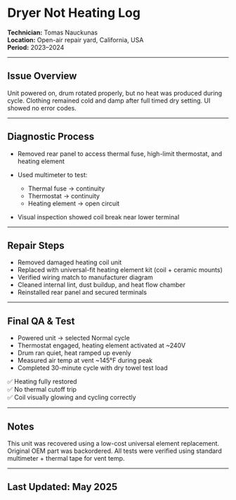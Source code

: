 # Dryer Not Heating Log  
**Technician:** Tomas Nauckunas  
**Location:** Open-air repair yard, California, USA  
**Period:** 2023–2024  

---

## Issue Overview

Unit powered on, drum rotated properly, but no heat was produced during cycle. Clothing remained cold and damp after full timed dry setting. UI showed no error codes.

---

## Diagnostic Process

* Removed rear panel to access thermal fuse, high-limit thermostat, and heating element
* Used multimeter to test:

  * Thermal fuse → continuity
  * Thermostat → continuity
  * Heating element → open circuit
* Visual inspection showed coil break near lower terminal

---

## Repair Steps

* Removed damaged heating coil unit
* Replaced with universal-fit heating element kit (coil + ceramic mounts)
* Verified wiring match to manufacturer diagram
* Cleaned internal lint, dust buildup, and heat flow chamber
* Reinstalled rear panel and secured terminals

---

## Final QA & Test

* Powered unit → selected Normal cycle
* Thermostat engaged, heating element activated at \~240V
* Drum ran quiet, heat ramped up evenly
* Measured air temp at vent \~145°F during peak
* Completed 30-minute cycle with dry towel test load

✅ Heating fully restored  
✅ No thermal cutoff trip  
✅ Coil visually glowing and cycling correctly  

---

## Notes

This unit was recovered using a low-cost universal element replacement. Original OEM part was backordered. All tests were verified using standard multimeter + thermal tape for vent temp.

---

## Last Updated: May 2025
